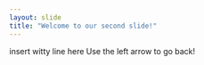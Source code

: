 ```yaml
---
layout: slide
title: "Welcome to our second slide!"
---
```

insert witty line here
Use the left arrow to go back!
